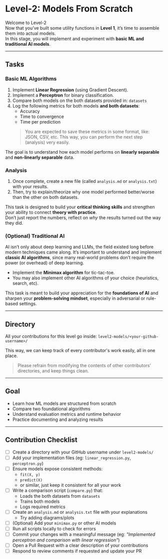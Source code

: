 # Level-2: Models From Scratch

Welcome to Level-2\
Now that you’ve built some utility functions in **Level 1**, it’s time to assemble them into actual models.\
In this stage, you will implement and experiment with **basic ML and traditional AI models**.

---

## Tasks

### Basic ML Algorithms

1. Implement **Linear Regression** (using Gradient Descent).
2. Implement a **Perceptron** for binary classification.
3. Compare both models on the both datasets provided in: `datasets`
4. Log the following metrics for both models **and both datasets**:
   - Accuracy
   - Time to convergence
   - Time per prediction
   > You are expected to save these metrics in some format, like: JSON, CSV, etc. This way, you can perform the next step (analysis) very easily.

The goal is to understand how each model performs on **linearly separable** and **non-linearly separable** data.

### Analysis

1. Once complete, create a new file (called `analysis.md` or `analysis.txt`) with your results.
2. Then, try to explain/theorize why one model performed better/worse than the other on both datasets.

This task is designed to build your **critical thinking skills** and strengthen your ability to connect **theory with practice**.\
Don’t just report the numbers, reflect on *why* the results turned out the way they did.

### (Optional) Traditional AI

AI isn’t only about deep learning and LLMs, the field existed long before modern techniques came along.
It’s important to understand and implement **classic AI algorithms**, since many real-world problems don’t require the power (or overhead) of deep learning.

- Implement the **Minimax algorithm** for tic-tac-toe.
- You may also implement other AI algorithms of your choice (heuristics, search, etc).

This task is meant to build your appreciation for the **foundations of AI** and sharpen your **problem-solving mindset**, especially in adversarial or rule-based settings.

---

## Directory

All your contributions for this level go inside: `level2-models/<your-github-username>/`

This way, we can keep track of every contributor's work easily, all in one place.

> Please refrain from modifying the contents of other contributors' directories, and keep things clean.

---

## Goal

- Learn how ML models are structured from scratch
- Compare two foundational algorithms
- Understand evaluation metrics and runtime behavior
- Practice documenting and analyzing results

---

## Contribution Checklist

- [ ] Create a directory with your GitHub username under `level2-models/`
- [ ] Add your implementation files (eg: `linear_regression.py`, `perceptron.py`)
- [ ] Ensure models expose consistent methods:
  - `fit(X, y)`
  - `predict(X)`
  - or similar, just keep it consistent for all your work
- [ ] Write a comparison script (`compare.py`) that:
  - Loads the both datasets from `datasets`
  - Trains both models
  - Logs required metrics
- [ ] Create an `analysis.md` or `analysis.txt` file with your explanations
  - Try adding diagrams/plots
- [ ] (Optional) Add your `minimax.py` or other AI models
- [ ] Run all scripts locally to check for errors
- [ ] Commit your changes with a meaningful message (eg: *"Implemented perceptron and comparison with linear regression"*)
- [ ] Open a Pull Request with a clear description of your contributions
- [ ] Respond to review comments if requested and update your PR
